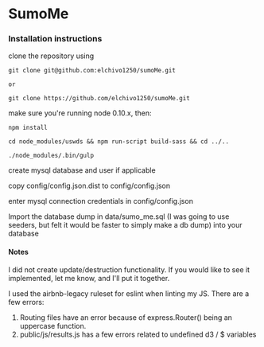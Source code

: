 # SumoMe

### Installation instructions

clone the repository using

    git clone git@github.com:elchivo1250/sumoMe.git

    or 

    git clone https://github.com/elchivo1250/sumoMe.git 

make sure you're running node 0.10.x, then: 

    npm install

    cd node_modules/uswds && npm run-script build-sass && cd ../..

    ./node_modules/.bin/gulp

create mysql database and user if applicable

copy config/config.json.dist to config/config.json

enter mysql connection credentials in config/config.json

Import the database dump in data/sumo_me.sql (I was going to use seeders, but felt it would be faster to simply make a db dump) into your database

#### Notes

I did not create update/destruction functionality. If you would like to see it implemented, let me know, and I'll put it together. 

I used the airbnb-legacy ruleset for eslint when linting my JS. There are a few errors:

1. Routing files have an error because of express.Router() being an uppercase function.
1. public/js/results.js has a few errors related to undefined d3 / $ variables
